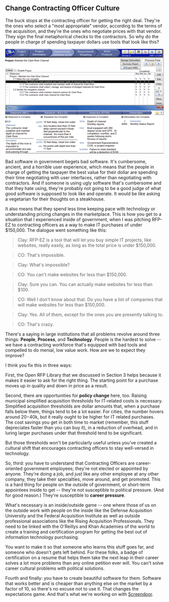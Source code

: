 ## Change Contracting Officer Culture

The buck stops at the contracting officer for getting the right deal. They're the ones who select a "most appropriate" vendor, according to the terms of the acquisition, and they're the ones who negotiate prices with that vendor. They sign the final metaphorical checks to the contractors. So why do the people in charge of spending taxpayer dollars use tools that look like this?

![Screenshot of legacy procurement software.](/images/legacy.png)

Bad software in government begets bad software. It's cumbersome, ancient, and a horrible user experience, which means that the people in charge of getting the taxpayer the best value for their dollar are spending their time negotiating with user interfaces, rather than negotiating with contractors. And if someone is using ugly software that's cumbersome and that they hate using, they're probably not going to be a good judge of what good software is supposed to look like and operate. It would be like asking a vegetarian for their thoughts on a steakhouse.

It also means that they spend less time keeping pace with technology or understanding pricing changes in the marketplace. This is how you get to a situation that I experienced inside of government, when I was pitching RFP-EZ to contracting officers as a way to make IT purchases of under $150,000. The dialogue went something like this:

> Clay: RFP-EZ is a tool that will let you buy simple IT projects, like websites, really easily, as long as the total price is under $150,000.

> CO: That's impossible.

> Clay: What's impossible?

> CO: You can't make websites for less than $150,000.

> Clay: Sure you can. You can actually make websites for less than $100.

> CO: Well I don't know about that. Do you have a list of companies that will make websites for less than $150,000.

> Clay: Yes. All of them, except for the ones you are presently talking to.

> CO: That's crazy.

There's a saying in large institutions that all problems revolve around three things: **People**, **Process**, and **Technology**. People is the hardest to solve -- we have a contracting workforce that's equipped with bad tools and compelled to do menial, low value work. How are we to expect they improve?

I think you fix this in three ways:

First, the Open RFP Library that we discussed in Section 3 helps because it makes it easier to ask for the right thing. The starting point for a purchase moves up in quality and down in price as a result.

Second, there are opportunities for **policy change** here, too. Raising municipal simplified acquisition thresholds for IT-related costs is necessary. Simplified acquisition thresholds are dollar amounts that, when a purchase falls below them, things tend to be a lot easier. For cities, the number hovers around $20-$40k, but it really ought to be higher for IT related purchases. The cost savings you get in both time to market (remember, this stuff depreciates faster than you can buy it), in a reduction of overhead, and in luring larger purchases under that threshold tend to be significant.

But those thresholds won't be particularly useful unless you've created a cultural shift that encourages contracting officers to stay well-versed in technology.

So, third: you have to understand that Contracting Officers are career-oriented government employees; they're not elected or appointed by anyone. They're doing a job, and just like any other employee at any other company, they take their specialties, move around, and get promoted. This is a hard thing for people on the outside of government, or short-term appointees inside to get -- they're not susceptible to political pressure. (And for good reason.) They're susceptible to **career pressure**.

What's necessary is an inside/outside game -- one where those of us on the outside work with people on the inside like the Defense Acquisition University and the Federal Acquisition Institute as well as outside professional associations like the Rising Acquisition Professionals. They need to be linked with the O'Reillys and Khan Academies of the world to create a training and certification program for getting the best out of information technology purchasing.

You want to make it so that someone who learns this stuff goes far, and someone who doesn't gets left behind. For these folks, a badge of certification on a resume that helps them take the next leap in their career solves a lot more problems than any online petition ever will. You can't solve career cultural problems with political solutions.

Fourth and finally: you have to create beautiful software for them. Software that works better and is cheaper than anything else on the market by a factor of 10, so there's no excuse not to use it. That changes the expectations game. And that's what we're working on with [Screendoor](https://www.screendoor.com).
